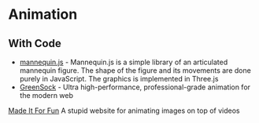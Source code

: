 Animation
=========


With Code
---------

* [mannequin.js](https://boytchev.github.io/mannequin.js/) - Mannequin.js is a simple library of an articulated mannequin figure. The shape of the figure and its movements are done purely in JavaScript. The graphics is implemented in Three.js
* [GreenSock](https://greensock.com/) - Ultra high-performance, professional-grade animation for the modern web


[Made It For Fun](https://madeitfor.fun/) A stupid website for animating images on top of videos


